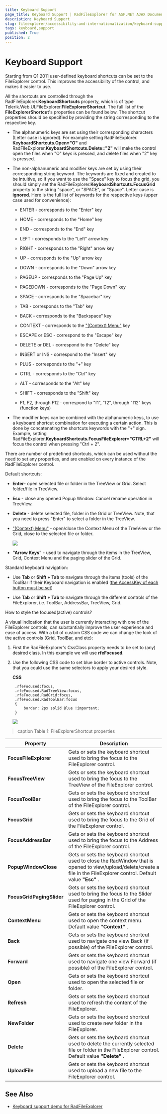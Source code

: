 ```yaml
---
title: Keyboard Support
page_title: Keyboard Support | RadFileExplorer for ASP.NET AJAX Documentation
description: Keyboard Support
slug: fileexplorer/accessibility-and-internationalization/keyboard-support
tags: keyboard,support
published: True
position: 2
---
```


# Keyboard Support

Starting from Q1 2011 user-defined keyboard shortcuts can be set to the FileExplorer control. This improves the accessibility of the control, and makes it easier to use.

All the shortcuts are controlled through the RadFileExplorer.**KeyboardShortcuts** property, which is of type Telerik.Web.UI.FileExplorer.**FileExplorerShortcut**. The full list of the **FileExplorerShortcut**'s properties can be found below. The shortcut properties should be specified by providing the string corresponding to the respective key.

* The alphanumeric keys are set using their corresponding characters (Letter case is ignored). For example setting RadFileExplorer. **KeyboardShortcuts.Open="O"** and RadFileExplorer.**KeyboardShortcuts.Delete="2"** will make the control open the files when "O" keys is pressed, and delete files when "2" key is pressed.

* The non-alphanumeric and modifier keys are set by using their corresponding string keyword. The keywords are fixed and created to be intuitive, so if you want to use the "Space" key to focus the grid, you should simply set the RadFileExplorer.**KeyboardShortcuts.FocusGrid** property to the string "space", or "SPACE", or "Space". Letter case is **ignored**. Here is the full list of keywords for the respective keys (upper case used for convenience):

	* ENTER - corresponds to the "Enter" key

	* HOME - corresponds to the "Home" key

	* END - corresponds to the "End" key

	* LEFT - corresponds to the "Left" arrow key

	* RIGHT - corresponds to the "Right" arrow key

	* UP - corresponds to the "Up" arrow key

	* DOWN - corresponds to the "Down" arrow key

	* PAGEUP - corresponds to the "Page Up" key

	* PAGEDOWN - corresponds to the "Page Down" key

	* SPACE - corresponds to the "Spacebar" key

	* TAB - corresponds to the "Tab" key

	* BACK - corresponds to the "Backspace" key

	* CONTEXT - corresponds to the ["(Context) Menu"](https://en.wikipedia.org/wiki/Menu_key) key

	* ESCAPE оr ESC - correspond to the "Escape" key

	* DELETE or DEL - correspond to the "Delete" key

	* INSERT or INS - correspond to the "Insert" key

	* PLUS - corresponds to the "+" key

	* CTRL - corresponds to the "Ctrl" key

	* ALT - corresponds to the "Alt" key

	* SHIFT - corresponds to the "Shift" key

	* F1, F2, through F12 - correspond to "f1", "f2", through "f12" keys (function keys)

* The modifier keys can be combined with the alphanumeric keys, to use a keyboard shortcut combination for executing a certain action. This is done by concatenating the shortcuts keywords with the "+" sign. Example, setting RadFileExplorer.**KeyboardShortcuts.FocusFileExplorer="CTRL+2"** will focus the control when pressing "Ctrl + 2".

There are number of predefined shortcuts, which can be used without the need to set any properties, and are enabled on every instance of the RadFileExplorer control.

Default shortcuts:

* **Enter**- open selected file or folder in the TreeView or Grid. Select folder/file in TreeView.

* **Esc** - close any opened Popup Window. Cancel rename operation in TreeView.

* **Delete** - delete selected file, folder in the Grid or TreeView. Note, that you need to press "Enter" to select a folder in the TreeView.

* ["(Context) Menu"](https://en.wikipedia.org/wiki/Menu_key) - open/close the Context Menu of the TreeView or the Grid, close to the selected file or folder.

	![](images/radfileexplorer-context-menu.png)

* **"Arrow Keys"** - used to navigate through the items in the TreeView, Grid, Context Menu and the paging slider of the Grid.

Standard keyboard navigation:

* Use **Tab** or **Shift + Tab** to navigate through the items (tools) of the ToolBar if their Keyboard navigation is enabled ([the AccessKey of each button must be set](https://docs.telerik.com/devtools/aspnet-ajax/controls/toolbar/accessibility-and-internationalization/keyboard-support))

* Use **Tab** or **Shift + Tab** to navigate through the different controls of the FileExplorer, i.e. ToolBar, AddressBar, TreeView, Grid.

How to style the focused(active) controls?

A visual indication that the user is currently interacting with one of the FileExplorer controls, can substantially improve the user experience and ease of access. With a bit of custom CSS code we can change the look of the active controls (Grid, ToolBar, and etc):

1. First the RadFileExplorer's CssClass property needs to be set to (any) desired class. In this example we will use **rfeFocused**.

1. Use the following CSS code to set blue border to active controls. Note, that you could use the same selectors to apply your desired style.
		
	**CSS**	
		
		.rfeFocused:focus,
		.rfeFocused.RadTreeView:focus,
		.rfeFocused.RadGrid:focus,
		.rfeFocused.RadToolBar:focus
		{ 
			border: 2px solid Blue !important;
		} 

	![](images/radfileexplorer-focused-element.png)

>caption Table 1: FileExplorerShortcut properties

|  **Property**  |  **Description**  |
| ------ | ------ |
| **FocusFileExplorer** |Gets or sets the keyboard shortcut used to bring the focus to the FileExplorer control.|
| **FocusTreeView** |Gets or sets the keyboard shortcut used to bring the focus to the TreeView of the FileExplorer control.|
| **FocusToolBar** |Gets or sets the keyboard shortcut used to bring the focus to the ToolBar of the FileExplorer control.|
| **FocusGrid** |Gets or sets the keyboard shortcut used to bring the focus to the Grid of the FileExplorer control.|
| **FocusAddressBar** |Gets or sets the keyboard shortcut used to bring the focus to the Address of the FileExplorer control.|
| **PopupWindowClose** |Gets or sets the keyboard shortcut used to close the RadWindow that is opened to view/upload/delete/create a file in the FileExplorer control. Default value **"Esc"** .|
| **FocusGridPagingSlider** |Gets or sets the keyboard shortcut used to bring the focus to the Slider used for paging in the Grid of the FileExplorer control.|
| **ContextMenu** |Gets or sets the keyboard shortcut used to open the context menu. Default value **"Context"** .|
| **Back** |Gets or sets the keyboard shortcut used to navigate one view Back (if possible) of the FileExplorer control.|
| **Forward** |Gets or sets the keyboard shortcut used to navigate one view Forward (if possible) of the FileExplorer control.|
| **Open** |Gets or sets the keyboard shortcut used to open the selected file or folder.|
| **Refresh** |Gets or sets the keyboard shortcut used to refresh the content of the FileExplorer.|
| **NewFolder** |Gets or sets the keyboard shortcut used to create new folder in the FileExplorer.|
| **Delete** |Gets or sets the keyboard shortcut used to delete the currently selected file or folder in the FileExplorer control. Default value **"Delete"** .|
| **UploadFile** |Gets or sets the keyboard shortcut used to upload a new file to the FileExplorer control.|

## See Also

 * [Keyboard support demo for RadFileExplorer](https://demos.telerik.com/aspnet-ajax/fileexplorer/examples/keyboardsupport/defaultcs.aspx)

